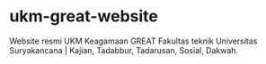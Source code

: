 # ukm-great-website
Website resmi UKM Keagamaan GREAT Fakultas teknik Universitas Suryakancana | Kajian, Tadabbur, Tadarusan, Sosial, Dakwah.
